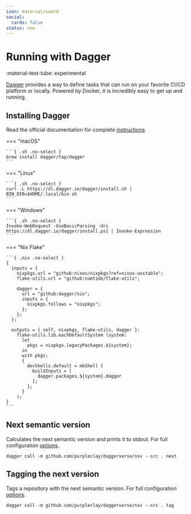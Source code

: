 ```yaml
---
icon: material/sword
social:
  cards: false
status: new
---
```


# Running with Dagger

<span class="rounded-pill">:material-test-tube: experimental</span>

[Dagger](https://dagger.io/) provides a way to define tasks that can run on your favorite CI/CD platform or locally. Powered by Docker, it is incredibly easy to get up and running.

## Installing Dagger

Read the official documentation for complete [instructions](https://docs.dagger.io/install).

=== "macOS"

    ```{ .sh .no-select }
    brew install dagger/tap/dagger
    ```

=== "Linux"

    ```{ .sh .no-select }
    curl -L https://dl.dagger.io/dagger/install.sh | BIN_DIR=$HOME/.local/bin sh
    ```

=== "Windows"

    ```{ .sh .no-select }
    Invoke-WebRequest -UseBasicParsing -Uri https://dl.dagger.io/dagger/install.ps1 | Invoke-Expression
    ```

=== "Nix Flake"

    ```{ .nix .no-select }
    {
      inputs = {
        nixpkgs.url = "github:nixos/nixpkgs?ref=nixos-unstable";
        flake-utils.url = "github:numtide/flake-utils";

        dagger = {
          url = "github:dagger/nix";
          inputs = {
            nixpkgs.follows = "nixpkgs";
          };
        };
      };

      outputs = { self, nixpkgs, flake-utils, dagger }:
        flake-utils.lib.eachDefaultSystem (system:
          let
            pkgs = nixpkgs.legacyPackages.${system};
          in
          with pkgs;
          {
            devShells.default = mkShell {
              buildInputs = [
                dagger.packages.${system}.dagger
              ];
            };
          }
        );
    }
    ```

## Next semantic version

Calculates the next semantic version and prints it to stdout. For full configuration [options](../next-version.md).

```{ .sh .no-select }
dagger call -m github.com/purpleclay/daggerverse/nsv --src . next
```

## Tagging the next version

Tags a repository with the next semantic version. For full configuration [options](../tag-version.md).

```{ .sh .no-select }
dagger call -m github.com/purpleclay/daggerverse/nsv --src . tag
```
